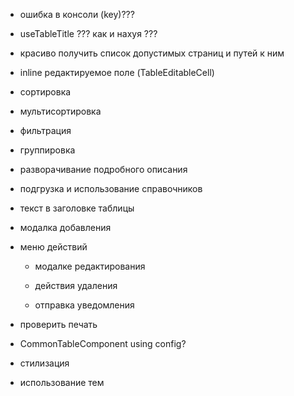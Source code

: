  - ошибка в консоли (key)???

 - useTableTitle ??? как и нахуя ???

 - красиво получить список допустимых страниц и путей к ним

 - inline редактируемое поле (TableEditableCell)

 - сортировка

 - мультисортировка

 - фильтрация

 - группировка

 - разворачивание подробного описания

 - подгрузка и использование справочников

 - текст в заголовке таблицы

 - модалка добавления

 - меню действий

    - модалке редактирования

    - действия удаления

    - отправка уведомления

 - проверить печать

 - CommonTableComponent using config?

 - стилизация

 - использование тем
